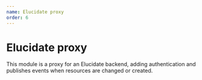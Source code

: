 ```yaml
---
name: Elucidate proxy
order: 6
---
```


# Elucidate proxy

This module is a proxy for an Elucidate backend, adding authentication and publishes events when resources are changed or created.